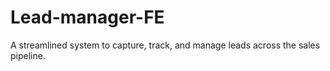 # Lead-manager-FE
A streamlined system to capture, track, and manage leads across the sales pipeline.
